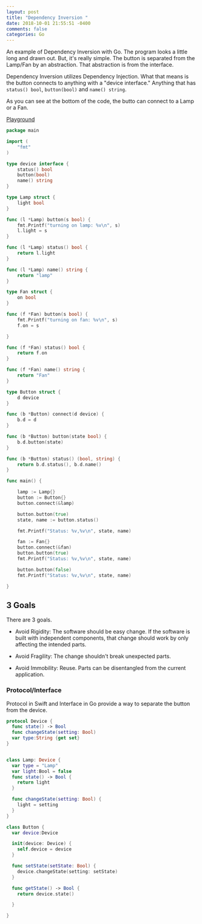```yaml
---
layout: post
title: "Dependency Inversion "
date: 2018-10-01 21:55:51 -0400
comments: false
categories: Go
---
```


An example of Dependency Inversion with Go. The program
looks a little long and drawn out. But, it's really simple.
The button is separated from the Lamp/Fan by an abstraction. That
abstraction is from the interface.

Dependency Inversion utilizes Dependency Injection. What that means
is the button connects to anything with a "device interface." Anything
that has `status() bool`, `button(bool)` and `name() string`.

As you can see at the bottom of the code, the butto can connect to
a Lamp or a Fan.

[Playground](https://play.golang.org/p/8NqVLxoCCg3)

```go
package main

import (
	"fmt"
)

type device interface {
	status() bool
	button(bool)
	name() string
}

type Lamp struct {
	light bool
}

func (l *Lamp) button(s bool) {
	fmt.Printf("turning on lamp: %v\n", s)
	l.light = s
}

func (l *Lamp) status() bool {
	return l.light
}

func (l *Lamp) name() string {
	return "lamp"
}

type Fan struct {
	on bool
}

func (f *Fan) button(s bool) {
	fmt.Printf("turning on fan: %v\n", s)
	f.on = s

}

func (f *Fan) status() bool {
	return f.on
}

func (f *Fan) name() string {
	return "Fan"
}

type Button struct {
	d device
}

func (b *Button) connect(d device) {
	b.d = d
}

func (b *Button) button(state bool) {
	b.d.button(state)
}

func (b *Button) status() (bool, string) {
	return b.d.status(), b.d.name()
}

func main() {

	lamp := Lamp{}
	button := Button{}
	button.connect(&lamp)

	button.button(true)
	state, name := button.status()

	fmt.Printf("Status: %v,%v\n", state, name)

	fan := Fan{}
	button.connect(&fan)
	button.button(true)
	fmt.Printf("Status: %v,%v\n", state, name)

	button.button(false)
	fmt.Printf("Status: %v,%v\n", state, name)

}


```

## 3 Goals

There are 3 goals.

- Avoid Rigidity: The software should be easy change. If the software
  is built with independent components, that change should
  work by only affecting the intended parts.

- Avoid Fragility: The change shouldn't break unexpected parts.

- Avoid Immobility: Reuse. Parts can be disentangled from the current
  application.

### Protocol/Interface

Protocol in Swift and Interface in Go provide a way to separate the button from the device.

```swift
protocol Device {
  func state() -> Bool
  func changeState(setting: Bool)
  var type:String {get set}
}


class Lamp: Device {
  var type = "Lamp"
  var light:Bool = false
  func state() -> Bool {
    return light
  }

  func changeState(setting: Bool) {
    light = setting
  }
}

class Button {
  var device:Device

  init(device: Device) {
    self.device = device
  }

  func setState(setState: Bool) {
    device.changeState(setting: setState)
  }

  func getState() -> Bool {
    return device.state()

  }

}



```

<!--  Enter text below, if you want -->
